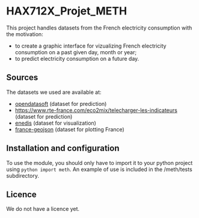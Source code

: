 # HAX712X_Projet_METH

This project handles datasets from the French electricity consumption with the motivation:
- to create a graphic interface for vizualizing French electricity consumption on a past given day, month or year;
- to predict electricity consumption on a future day.

## Sources

The datasets we used are available at:
- [opendatasoft](https://odre.opendatasoft.com/explore/dataset/eco2mix-national-tr/information/?disjunctive.nature&sort=-date_heure) (dataset for prediction)
- https://www.rte-france.com/eco2mix/telecharger-les-indicateurs (dataset for prediction)
- [enedis](https://data.enedis.fr/explore/dataset/consommation-annuelle-residentielle-par-adresse/information/) (dataset for visualization)
- [france-geojson](https://github.com/gregoiredavid/france-geojson/blob/master/README.md) (dataset for plotting France)

## Installation and configuration

To use the module, you should only have to import it to your python project using ```python import meth```. An example of use is included in the /meth/tests subdirectory.

## Licence

We do not have a licence yet.

